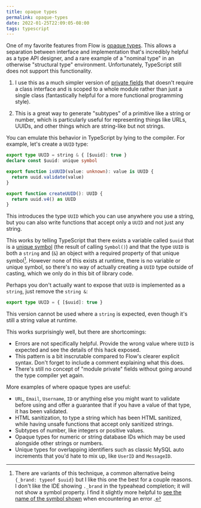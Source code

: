 ```yaml
---
title: opaque types
permalink: opaque-types
date: 2022-01-25T22:09:05-08:00
tags: typescript
---
```


One of my favorite features from Flow is [opaque types]. This allows a
separation between interface and implementation that's incredibly helpful as a
type API designer, and a rare example of a "nominal type" in an otherwise
"structural type" environment. Unfortunately, TypeScript still does not support
this functionality.

1. I use this as a much simpler version of [private fields] that doesn't require
   a class interface and is scoped to a whole module rather than just a single
   class (fantastically helpful for a more functional programming style).

2. This is a great way to generate "subtypes" of a primitive like a string or
   number, which is particularly useful for representing things like URLs,
   UUIDs, and other things which are string-like but not strings.

You can emulate this behavior in TypeScript by lying to the compiler. For
example, let's create a `UUID` type:

```typescript
export type UUID = string & { [$uuid]: true }
declare const $uuid: unique symbol

export function isUUID(value: unknown): value is UUID {
  return uuid.validate(value)
}

export function createUUID(): UUID {
  return uuid.v4() as UUID
}
```

This introduces the type `UUID` which you can use anywhere you use a string, but
you can also write functions that accept only a `UUID` and not just any string.

This works by telling TypeScript that there exists a variable called `$uuid`
that is a [unique symbol] (the result of calling `Symbol()`) and that the type
`UUID` is both a `string` and (`&`) an object with a required property of that
unique symbol[^why]. However none of this exists at runtime, there is no
variable or unique symbol, so there's no way of actually creating a `UUID` type
outside of casting, which we only do in this bit of library code.

[^why]:
    There are variants of this technique, a common alternative being
    `{_brand: typeof $uuid}` but I like this one the best for a couple reasons.
    I don't like the IDE showing `._brand` in the typeahead completion; it will
    not show a symbol property. I find it slightly more helpful to
    [see the name of the symbol shown](https://www.typescriptlang.org/play?#code/PTAEFkE9QBwJwKYDMF0QE1AFwQYwBYB2AlgI4CuCAUAgB4wD2cW2kMCoAqpwJIAioALygAzljjFCAc1AAyUAG9QAbQAk5csXQBdAFzY4lUAF8q6PABsAholC4GhMaHWb0+8iQocRkALYAjBgszSxsOJA9cLGIHUGIRbn4ACgA3KwtKd0IAa0IGAHdCAEp9NIyOeK5ePioqEFAAQTsGX19Y9Jw4QitolOo6RmZWdlAAUV8rYgshUXFJGXklAH0l-zgrQnQV-Sw2BAYkZwQJqZMQ3Gtbe0cWVWPJiyyyIx8AoPPL8Mjo2Pjxh9S6UyoA8uQKxVKQIqIjGJ2CdTAAGEWjAwth8BxUHAmKBfAgRCIrFJ8VRrk48lgGok+PpqTMAOQARgATABmemkhzkhiUwj-Kb6fnTYRMtn0oA)
    when encountering an error .

Perhaps you don't actually want to expose that `UUID` is implemented as a
`string`, just remove the `string &`:

```typescript
export type UUID = { [$uuid]: true }
```

This version cannot be used where a `string` is expected, even though it's still
a string value at runtime.

This works surprisingly well, but there are shortcomings:

- Errors are not specifically helpful. Provide the wrong value where `UUID` is
  expected and see the details of this hack exposed.
- This pattern is a bit inscrutable compared to Flow's clearer explicit syntax.
  Don't forget to include a comment explaining what this does.
- There's still no concept of "module private" fields without going around the
  type compiler yet again.

More examples of where opaque types are useful:

- `URL`, `Email`, `Username`, `ID` or anything else you might want to validate
  before using and offer a guarantee that if you have a value of that type, it
  has been validated.
- HTML sanitization, to type a string which has been HTML sanitized, while
  having unsafe functions that accept only sanitized strings.
- Subtypes of number, like integers or positive values.
- Opaque types for numeric or string database IDs which may be used alongside
  other strings or numbers.
- Unique types for overlapping identifiers such as classic MySQL auto increments
  that you'd hate to mix up, like `UserID` and `MessageID`.

[opaque types]: https://flow.org/en/docs/types/opaque-types/
[private fields]:
  https://developer.mozilla.org/en-US/docs/Web/JavaScript/Reference/Classes/Private_class_fields
[unique symbol]:
  https://www.typescriptlang.org/docs/handbook/symbols.html#unique-symbol
